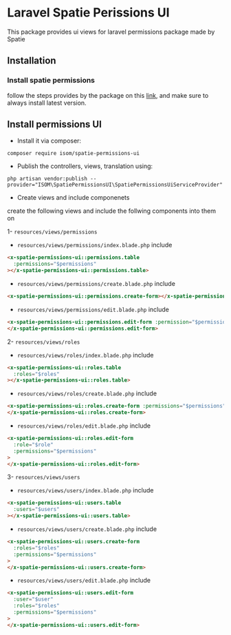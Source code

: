 # Laravel Spatie Perissions UI

This package provides ui views for laravel permissions package made by Spatie

## Installation

### Install spatie permissions

follow the steps provides by the package on this [link](https://spatie.be/docs/laravel-permission/v3/installation-laravel), and make sure to always install latest version.

## Install permissions UI

- Install it via composer:

`composer require isom/spatie-permissions-ui`

- Publish the controllers, views, translation using:

`php artisan vendor:publish --provider="ISOM\SpatiePermissionsUI\SpatiePermissionsUiServiceProvider"`

- Create views and include componenets

create the following views and include the follwing components into them on

1- `resources/views/permissions`

- `resources/views/permissions/index.blade.php` include

```html
<x-spatie-permissions-ui::permissions.table
  :permissions="$permissions"
></x-spatie-permissions-ui::permissions.table>
```

- `resources/views/permissions/create.blade.php` include

```html
<x-spatie-permissions-ui::permissions.create-form></x-spatie-permissions-ui::permissions.create-form>
```

- `resources/views/permissions/edit.blade.php` include

```html
<x-spatie-permissions-ui::permissions.edit-form :permission="$permission">
</x-spatie-permissions-ui::permissions.edit-form>
```

2- `resources/views/roles`

- `resources/views/roles/index.blade.php` include

```html
<x-spatie-permissions-ui::roles.table
  :roles="$roles"
></x-spatie-permissions-ui::roles.table>
```

- `resources/views/roles/create.blade.php` include

```html
<x-spatie-permissions-ui::roles.create-form :permissions="$permissions">
</x-spatie-permissions-ui::roles.create-form>
```

- `resources/views/roles/edit.blade.php` include

```html
<x-spatie-permissions-ui::roles.edit-form
  :role="$role"
  :permissions="$permissions"
>
</x-spatie-permissions-ui::roles.edit-form>
```

3- `resources/views/users`

- `resources/views/users/index.blade.php` include

```html
<x-spatie-permissions-ui::users.table
  :users="$users"
></x-spatie-permissions-ui::users.table>
```

- `resources/views/users/create.blade.php` include

```html
<x-spatie-permissions-ui::users.create-form
  :roles="$roles"
  :permissions="$permissions"
>
</x-spatie-permissions-ui::users.create-form>
```

- `resources/views/users/edit.blade.php` include

```html
<x-spatie-permissions-ui::users.edit-form
  :user="$user"
  :roles="$roles"
  :permissions="$permissions"
>
</x-spatie-permissions-ui::users.edit-form>
```

